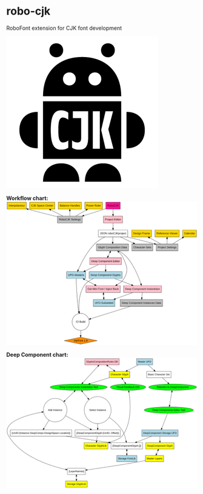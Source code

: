 # robo-cjk
RoboFont extension for CJK font development

![Icon](/documentation/icon.png)

**Workflow chart:**
![RoboCJK](/documentation/diagram.svg)

**Deep Component chart:**
![DeepCompo](/documentation/deepcompo.svg)
